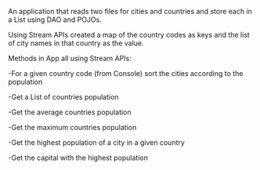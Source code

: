 An application that reads two files for cities and countries and store each in a List using DAO and POJOs.

Using Stream APIs created a map of the country codes as keys and the list of city names in that country as the value.

Methods in App all using Stream APIs:

-For a given country code (from Console) sort the cities according to the population

-Get a List of countries population

-Get the average countries population

-Get the maximum countries population

-Get the highest population of a city in a given country

-Get the capital with the highest population
